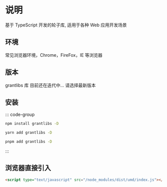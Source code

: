 # 说明

基于 TypeScript 开发的轮子库, 适用于各种 Web 应用开发场景

## 环境

常见浏览器环境，Chrome，FireFox，IE 等浏览器

## 版本

grantlibs 库 目前还在迭代中... 请选择最新版本

## 安装

::: code-group

```cmd [npm]
npm install grantlibs -D
```

```cmd [yarn]
yarn add grantlibs -D
```

```cmd [pnpm]
pnpm add grantlibs -D
```

:::

## 浏览器直接引入

```html
<script type="text/javascript" src="/node_modules/dist/umd/index.js"></script>
```
